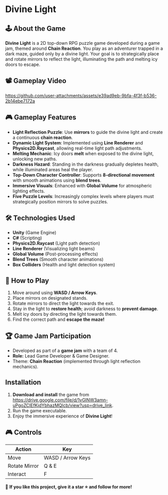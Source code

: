 # Divine Light

## 🕹️ About the Game
**Divine Light** is a 2D top-down RPG puzzle game developed during a game jam, themed around **Chain Reaction**. You play as an adventurer trapped in a dark maze, guided only by a divine light. Your goal is to strategically place and rotate mirrors to reflect the light, illuminating the path and melting icy doors to escape.

## 📽 Gameplay Video
https://github.com/user-attachments/assets/e39ad9eb-9bfa-4f3f-b536-2b14ebe7172a

## 🎮 Gameplay Features
- **Light Reflection Puzzle**: Use **mirrors** to guide the divine light and create a continuous **chain reaction**.
- **Dynamic Light System**: Implemented using **Line Renderer** and **Physics2D.Raycast**, allowing real-time light path adjustments.
- **Melting Mechanic**: Icy doors **melt** when exposed to the divine light, unlocking new paths.
- **Darkness Hazard**: Standing in the darkness gradually depletes health, while illuminated areas heal the player.
- **Top-Down Character Controller**: Supports **8-directional movement** with smooth animations using **blend trees**.
- **Immersive Visuals**: Enhanced with **Global Volume** for atmospheric lighting effects.
- **Five Puzzle Levels**: Increasingly complex levels where players must strategically position mirrors to solve puzzles.

## 🛠️ Technologies Used
- **Unity** (Game Engine)
- **C#** (Scripting)
- **Physics2D.Raycast** (Light path detection)
- **Line Renderer** (Visualizing light beams)
- **Global Volume** (Post-processing effects)
- **Blend Trees** (Smooth character animations)
- **Box Colliders** (Health and light detection system)


## 🚀 How to Play
1. Move around using **WASD / Arrow Keys**.
2. Place mirrors on designated stands.
3. Rotate mirrors to direct the light towards the exit.
4. Stay in the light to **restore health**; avoid darkness to **prevent damage**.
5. Melt icy doors by directing the light towards them.
6. Find the correct path and **escape the maze!**

## 🏆 Game Jam Participation
- Developed as part of a **game jam** with a team of 4.
- **Role:** Lead Game Developer & Game Designer.
- Theme: **Chain Reaction** (implemented through light reflection mechanics).
  
## Installation
1. **Download and install** the game from https://drive.google.com/file/d/1vGINW3amn-uPgoZCIEfKjdYbhazMQlcb/view?usp=drive_link.
2. Run the game executable.
3. Enjoy the immersive experience of **Divine Light**!

## 🎮 Controls
| Action      | Key |
|------------|-----|
| Move       | WASD / Arrow Keys |
| Rotate Mirror | Q & E |
| Interact | F |



🌟 **If you like this project, give it a star ⭐ and follow for more!**
